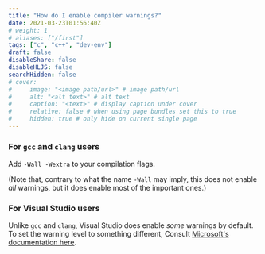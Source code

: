 ```yaml
---
title: "How do I enable compiler warnings?"
date: 2021-03-23T01:56:40Z
# weight: 1
# aliases: ["/first"]
tags: ["c", "c++", "dev-env"]
draft: false
disableShare: false
disableHLJS: false
searchHidden: false
# cover:
#     image: "<image path/url>" # image path/url
#     alt: "<alt text>" # alt text
#     caption: "<text>" # display caption under cover
#     relative: false # when using page bundles set this to true
#     hidden: true # only hide on current single page
---
```



### For `gcc` and `clang` users
Add `-Wall -Wextra` to your compilation flags.

(Note that, contrary to what the name `-Wall` may imply, this does not enable *all* warnings, but it does enable most of the important ones.)

### For Visual Studio users
Unlike `gcc` and `clang`, Visual Studio does enable *some* warnings by default. To set the warning level to something different, Consult [Microsoft's documentation here](https://docs.microsoft.com/en-us/cpp/build/reference/compiler-option-warning-level?view=msvc-160#to-set-the-compiler-options-in-the-visual-studio-development-environment).

